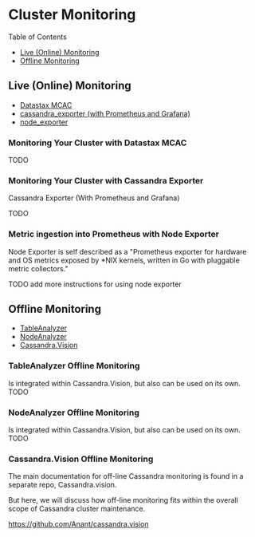# Cluster Monitoring

Table of Contents
- [Live (Online) Monitoring](#live-online-monitoring)
- [Offline Monitoring](#offline-monitoring)

## Live (Online) Monitoring
- [Datastax MCAC](#monitoring-your-cluster-with-datastax-mcac)
- [cassandra_exporter (with Prometheus and Grafana)](#monitoring-your-cluster-with-cassandra-exporter)
- [node_exporter](#metric-ingestion-into-prometheus-with-node-exporter)

### Monitoring Your Cluster with Datastax MCAC
TODO

### Monitoring Your Cluster with Cassandra Exporter
Cassandra Exporter (With Prometheus and Grafana)

TODO

### Metric ingestion into Prometheus with Node Exporter
Node Exporter is self described as a "Prometheus exporter for hardware and OS metrics exposed by *NIX kernels, written in Go with pluggable metric collectors." 

TODO add more instructions for using node exporter

## Offline Monitoring
- [TableAnalyzer](#TableAnalyzer-Offline-Monitoring)
- [NodeAnalyzer](#NodeAnalyzer-Offline-Monitoring)
- [Cassandra.Vision](#Cassandra.Vision-Offline-Monitoring)

### TableAnalyzer Offline Monitoring
Is integrated within Cassandra.Vision, but also can be used on its own.
TODO
### NodeAnalyzer Offline Monitoring
Is integrated within Cassandra.Vision, but also can be used on its own.
TODO
### Cassandra.Vision Offline Monitoring

The main documentation for off-line Cassandra monitoring is found in a separate repo, Cassandra.vision.

But here, we will discuss how off-line monitoring fits within the overall scope of Cassandra cluster maintenance.

https://github.com/Anant/cassandra.vision